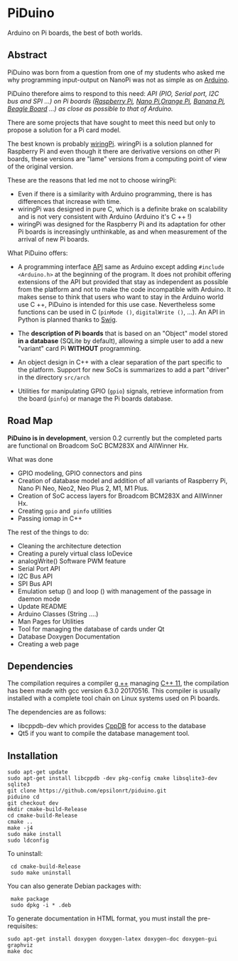 # PiDuino

Arduino on Pi boards, the best of both worlds.

## Abstract

PiDuino was born from a question from one of my students who asked me why programming input-output on NanoPi was not as simple as on [Arduino](https://www.arduino.cc/).

PiDuino therefore aims to respond to this need: _API (PIO, Serial port, I2C bus and SPI ...) on Pi boards ([Raspberry Pi](https://www.raspberrypi.org/), [Nano Pi](http://www.nanopi.org/),[Orange Pi](http://www.orangepi.org/), [Banana Pi](http://www.banana-pi.org/), [Beagle Board](https://beagleboard.org/) ...) as close as possible to that of Arduino._

There are some projects that have sought to meet this need but only to propose a solution for a Pi card model.

The best known is probably [wiringPi](https://github.com/WiringPi).
wiringPi is a solution planned for Raspberry Pi and even though it there are derivative versions on other Pi boards, these versions are "lame" versions from a computing point of view of the original version.

These are the reasons that led me not to choose wiringPi:

* Even if there is a similarity with Arduino programming, there is has differences that increase with time.  
* wiringPi was designed in pure C, which is a definite brake on scalability and is not very consistent with Arduino (Arduino it's C ++ !)  
* wiringPi was designed for the Raspberry Pi and its adaptation for other Pi boards is increasingly unthinkable, as and when measurement of the arrival of new Pi boards.

What PiDuino offers:

* A programming interface [API](https://en.wikipedia.org/wiki/Application_programming_interface) same as Arduino except adding `#include <Arduino.h>` at the beginning of the program. It does not prohibit offering extensions of the API but provided that stay as independent as possible from the platform and not to make the code incompatible with Arduino. It makes sense to think that users who want to stay in the Arduino world use C ++, PiDuino is intended for this use case. Nevertheless some functions can be used in C (`pinMode ()`, `digitalWrite ()`, ...). An API in Python is planned thanks to [Swig](http://www.swig.org/).

* The **description of Pi boards** that is based on an "Object" model stored **in a database** (SQLite by default), allowing a simple user to add a new "variant" card Pi **WITHOUT** programming.

* An object design in C++ with a clear separation of the part specific to the platform. Support for new SoCs is summarizes to add a part "driver" in the directory `src/arch`

* Utilities for manipulating GPIO (`gpio`) signals, retrieve information from the board (`pinfo`) or manage the Pi boards database.

## Road Map

**PiDuino is in development**, version 0.2 currently but the completed parts are functional on Broadcom SoC BCM283X and AllWinner Hx.

What was done

* GPIO modeling, GPIO connectors and pins  
* Creation of database model and addition of all variants of Raspberry Pi, Nano Pi Neo, Neo2, Neo Plus 2, M1, M1 Plus.  
* Creation of SoC access layers for Broadcom BCM283X and AllWinner Hx.  
* Creating `gpio` and` pinfo` utilities  
* Passing iomap in C++  

The rest of the things to do:

* Cleaning the architecture detection  
* Creating a purely virtual class IoDevice  
* analogWrite() Software PWM feature  
* Serial Port API  
* I2C Bus API  
* SPI Bus API  
* Emulation setup () and loop () with management of the passage in daemon mode  
* Update README  
* Arduino Classes (String ....)  
* Man Pages for Utilities  
* Tool for managing the database of cards under Qt  
* Database Doxygen Documentation  
* Creating a web page

## Dependencies

The compilation requires a compiler [g ++](https://gcc.gnu.org) managing [C++ 11](https://en.wikipedia.org/wiki/C%2B%2B11), the compilation has been made with gcc version 6.3.0 20170516. This compiler is usually installed with a complete tool chain on Linux systems used on Pi boards.

The dependencies are as follows:

* libcppdb-dev which provides [CppDB](http://cppcms.com/sql/cppdb/) for access to the database  
* Qt5 if you want to compile the database management tool.


## Installation

    sudo apt-get update
    sudo apt-get install libcppdb -dev pkg-config cmake libsqlite3-dev sqlite3
    git clone https://github.com/epsilonrt/piduino.git
    piduino cd
    git checkout dev
    mkdir cmake-build-Release
    cd cmake-build-Release
    cmake ..
    make -j4
    sudo make install
    sudo ldconfig

To uninstall:

     cd cmake-build-Release
     sudo make uninstall

You can also generate Debian packages with:

     make package
     sudo dpkg -i * .deb

To generate documentation in HTML format, you must install the pre-requisites:

    sudo apt-get install doxygen doxygen-latex doxygen-doc doxygen-gui graphviz
    make doc
